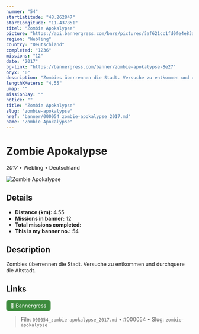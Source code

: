 ```yaml
---
nummer: "54"
startLatitude: "48.262847"
startLongitude: "11.437851"
titel: "Zombie Apokalypse"
picture: "https://api.bannergress.com/bnrs/pictures/5af621cc1fd0fe4e83ab4d00eea6c11a"
region: "Webling"
country: "Deutschland"
completed: "1236"
missions: "12"
date: "2017"
bg-link: "https://bannergress.com/banner/zombie-apokalypse-8e27"
onyx: "0"
description: "Zombies überrennen die Stadt. Versuche zu entkommen und durchquere die Altstadt."
lengthKMeters: "4,55"
umap: ""
missionDay: ""
notice: ""
title: "Zombie Apokalypse"
slug: "zombie-apokalypse"
href: "banner/000054_zombie-apokalypse_2017.md"
name: "Zombie Apokalypse"
---
```

# Zombie Apokalypse

*2017* • Webling • Deutschland

![Zombie Apokalypse](https://api.bannergress.com/bnrs/pictures/5af621cc1fd0fe4e83ab4d00eea6c11a)



## Details
- **Distance (km):** 4.55
- **Missions in banner:** 12
- **Total missions completed:** 
- **This is my banner no.:** 54



## Description
Zombies überrennen die Stadt. Versuche zu entkommen und durchquere die Altstadt.



## Links
<a href="https://bannergress.com/banner/zombie-apokalypse-8e27" target="_blank" style="display:inline-block;margin-right:8px;padding:6px 12px;background:#3c8b3c;color:#fff;text-decoration:none;border-radius:6px;">🔗 Bannergress</a>



> File: `000054_zombie-apokalypse_2017.md` • #000054 • Slug: `zombie-apokalypse`
